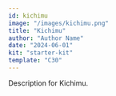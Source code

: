 ```yaml
---
id: kichimu
image: "/images/kichimu.png"
title: "Kichimu"
author: "Author Name"
date: "2024-06-01"
kit: "starter-kit"
template: "C30"
---
```

Description for Kichimu. 